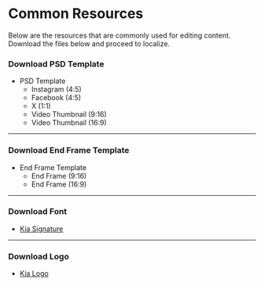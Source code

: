 # Common Resources

Below are the resources that are commonly used for editing content.\
Download the files below and proceed to localize.



### Download PSD Template

* PSD Template
  * Instagram (4:5)
  * Facebook (4:5)
  * X (1:1)
  * Video Thumbnail (9:16)
  * Video Thumbnail (16:9)

***

### Download End Frame Template

* End Frame Template
  * End Frame (9:16)
  * End Frame (16:9)

***

### Download Font

* [Kia Signature](https://dcm.kia.com/main.do)

***

### Download Logo

* [Kia Logo](https://dcm.kia.com/main.do)





